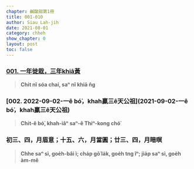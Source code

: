 ```yaml
---
chapter: 鹹酸甜第1冊
title: 001-010
author: Siau Lah-jih
date: 2021-08-01
category: chheh
show_chapter: 0
layout: post
toc: false
---
```


### [001. 一年徙栽，三年khiā黃](2021-09-01-一年徙栽，三年khiā黃)
> **Chi̍t nî sóa chai, saⁿ nî khiā n̂g**

### [002. 2022-09-02-一ê bó͘，khah贏三ê天公祖](2021-09-02-一ê bó͘，khah贏三ê天公祖)
> **Chi̍t-ê bó͘, khah-iâⁿ saⁿ-ê Thiⁿ-kong chó͘**

### 初三、四，月眉意；十五、六，月當圓；廿三、四，月暗暝
>**Chhe saⁿ sì, goe̍h-bâi ì; cha̍p gō͘ la̍k, goe̍h tng îⁿ; jia̍p saⁿ sì, goe̍h àm-mê**
